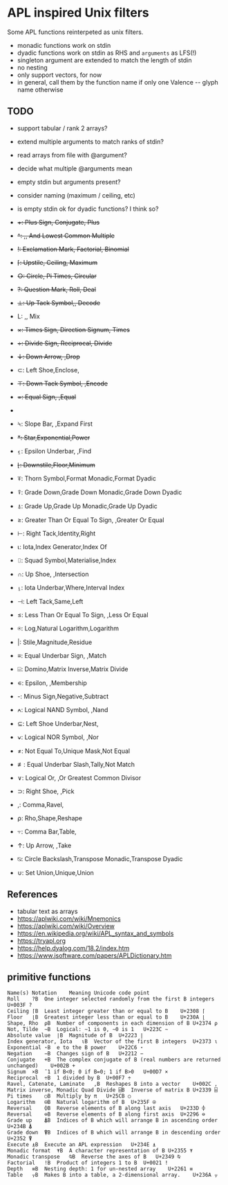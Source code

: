 # APL inspired Unix filters

Some APL functions reinterpeted as unix filters.

- monadic functions work on stdin
- dyadic functions work on stdin as RHS and `arguments` as LFS(!)
- singleton argument are extended to match the length of stdin
- no nesting
- only support vectors, for now
- in general, call them by the function name if only one Valence -- glyph name otherwise

## TODO

- support tabular / rank 2 arrays?
- extend multiple arguments to match ranks of stdin?
- read arrays from file with @argument?
- decide what multiple @arguments mean
- empty stdin but arguments present?
- consider naming (maximum / ceiling, etc)
- is empty stdin ok for dyadic functions? I think so?


- ~~+: Plus Sign, Conjugate, Plus~~
- ~~^: ,, And Lowest Common Multiple~~
- ~~!: Exclamation Mark, Factorial, Binomial~~
- ~~⌈: Upstile, Ceiling, Maximum~~
- ~~○: Circle, Pi Times, Circular~~
- ~~?: Question Mark, Roll, Deal~~
- ~~⊥: Up Tack Symbol,, Decode~~
- L: ,, Mix
- ~~×: Times Sign, Direction Signum, Times~~
- ~~÷: Divide Sign, Reciprocal, Divide~~
- ~~↓: Down Arrow, ,Drop~~
- ⊂: Left Shoe,Enclose,
- ~~⊤: Down Tack Symbol, ,Encode~~
- ~~=: Equal Sign, ,Equal~~
- ~~~: Tilde,Not,Without~~
- ⍀: Slope Bar, ,Expand First
- ~~\*: Star,Exponential,Power~~
- ⍷: Epsilon Underbar, ,Find
- ~~⌊: Downstile,Floor,Minimum~~
- ⍕: Thorn Symbol,Format Monadic,Format Dyadic
- ⍒: Grade Down,Grade Down Monadic,Grade Down Dyadic
- ⍋: Grade Up,Grade Up Monadic,Grade Up Dyadic
- ≥: Greater Than Or Equal To Sign, ,Greater Or Equal
- ⊢: Right Tack,Identity,Right
- ⍳: Iota,Index Generator,Index Of
- ⌷: Squad Symbol,Materialise,Index
- ∩: Up Shoe, ,Intersection
- ⍸: Iota Underbar,Where,Interval Index
- ⊣: Left Tack,Same,Left
- ≤: Less Than Or Equal To Sign, ,Less Or Equal
- ⍟: Log,Natural Logarithm,Logarithm
- |: Stile,Magnitude,Residue
- ≡: Equal Underbar Sign, ,Match
- ⌹: Domino,Matrix Inverse,Matrix Divide
- ∊: Epsilon, ,Membership
- -: Minus Sign,Negative,Subtract
- ⍲: Logical NAND Symbol, ,Nand
- ⊆: Left Shoe Underbar,Nest,
- ⍱: Logical NOR Symbol, ,Nor
- ≠: Not Equal To,Unique Mask,Not Equal
- ≢: Equal Underbar Slash,Tally,Not Match
- ∨: Logical Or, ,Or Greatest Common Divisor
- ⊃: Right Shoe, ,Pick
- ,: Comma,Ravel,
- ⍴: Rho,Shape,Reshape
- ⍪: Comma Bar,Table,
- ↑: Up Arrow, ,Take
- ⍉: Circle Backslash,Transpose Monadic,Transpose Dyadic
- ∪: Set Union,Unique,Union

## References

- tabular text as arrays
- https://aplwiki.com/wiki/Mnemonics
- https://aplwiki.com/wiki/Overview
- https://en.wikipedia.org/wiki/APL_syntax_and_symbols
- https://tryapl.org
- https://help.dyalog.com/18.2/index.htm
- https://www.jsoftware.com/papers/APLDictionary.htm

## primitive functions


    Name(s)	Notation	Meaning	Unicode code point
    Roll	?B	One integer selected randomly from the first B integers	U+003F ?
    Ceiling	⌈B	Least integer greater than or equal to B	U+2308 ⌈
    Floor	⌊B	Greatest integer less than or equal to B	U+230A ⌊
    Shape, Rho	⍴B	Number of components in each dimension of B	U+2374 ⍴
    Not, Tilde	∼B	Logical: ∼1 is 0, ∼0 is 1	U+223C ∼
    Absolute value	∣B	Magnitude of B	U+2223 ∣
    Index generator, Iota	⍳B	Vector of the first B integers	U+2373 ⍳
    Exponential	⋆B	e to the B power	U+22C6 ⋆
    Negation	−B	Changes sign of B	U+2212 −
    Conjugate	+B	The complex conjugate of B (real numbers are returned unchanged)	U+002B +
    Signum	×B	¯1 if B<0; 0 if B=0; 1 if B>0	U+00D7 ×
    Reciprocal	÷B	1 divided by B	U+00F7 ÷
    Ravel, Catenate, Laminate	,B	Reshapes B into a vector	U+002C ,
    Matrix inverse, Monadic Quad Divide	⌹B	Inverse of matrix B	U+2339 ⌹
    Pi times	○B	Multiply by π	U+25CB ○
    Logarithm	⍟B	Natural logarithm of B	U+235F ⍟
    Reversal	⌽B	Reverse elements of B along last axis	U+233D ⌽
    Reversal	⊖B	Reverse elements of B along first axis	U+2296 ⊖
    Grade up	⍋B	Indices of B which will arrange B in ascending order	U+234B ⍋
    Grade down	⍒B	Indices of B which will arrange B in descending order	U+2352 ⍒
    Execute	⍎B	Execute an APL expression	U+234E ⍎
    Monadic format	⍕B	A character representation of B	U+2355 ⍕
    Monadic transpose	⍉B	Reverse the axes of B	U+2349 ⍉
    Factorial	!B	Product of integers 1 to B	U+0021 !
    Depth	≡B	Nesting depth: 1 for un-nested array	U+2261 ≡
    Table	⍪B	Makes B into a table, a 2-dimensional array.	U+236A ⍪
